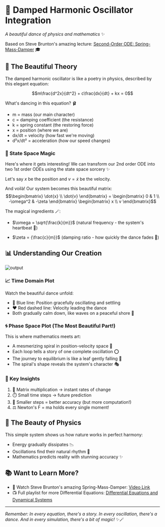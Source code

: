 # 🌊 Damped Harmonic Oscillator Integration 
*A beautiful dance of physics and mathematics* ✨

Based on Steve Brunton's amazing lecture: [Second-Order ODE: Spring-Mass-Damper](https://youtu.be/r1eWerqrcqo) 🎓

## 🧮 The Beautiful Theory
The damped harmonic oscillator is like a poetry in physics, described by this elegant equation:

$$m\frac{d^2x}{dt^2} + c\frac{dx}{dt} + kx = 0$$

What's dancing in this equation? 🩰
- m = mass (our main character)
- c = damping coefficient (the resistance)
- k = spring constant (the restoring force)
- x = position (where we are)
- dx/dt = velocity (how fast we're moving)
- d²x/dt² = acceleration (how our speed changes)

### 🔄 State Space Magic
Here's where it gets interesting! We can transform our 2nd order ODE into two 1st order ODEs using the state space sorcery ✨

Let's say $x$ be the position and $v = \dot{x}$ be the velocity.

And voilà! Our system becomes this beautiful matrix:
$$\begin{bmatrix} \dot{x} \\ \dot{v} \end{bmatrix} = \begin{bmatrix} 0 & 1 \\ -\omega^2 & -\zeta \end{bmatrix} \begin{bmatrix} x \\ v \end{bmatrix}$$

The magical ingredients 🪄:
- $\omega = \sqrt{\frac{k}{m}}$ (natural frequency - the system's heartbeat 💓)

- $\zeta = {\frac{c}{m}}$ (damping ratio - how quickly the dance fades 🌙)


## 📊 Understanding Our Creation

![output](https://github.com/user-attachments/assets/8459782d-6dfb-4981-8774-8c9e751d3412)

### 📈 Time Domain Plot
Watch the beautiful dance unfold:
- 🔵 Blue line: Position gracefully oscillating and settling
- ❤️ Red dashed line: Velocity leading the dance
- Both gradually calm down, like waves on a peaceful shore 🌊

### 🌀 Phase Space Plot (The Most Beautiful Part!)
This is where mathematics meets art:
- A mesmerizing spiral in position-velocity space 🌌
- Each loop tells a story of one complete oscillation ⭕
- The journey to equilibrium is like a leaf gently falling 🍃
- The spiral's shape reveals the system's character 🎭

### 🎯 Key Insights
1. 🎯 Matrix multiplication → instant rates of change
2. ⏱️ Small time steps → future prediction
3. 📐 Smaller steps = better accuracy (but more computation!)
4. ⚖️ Newton's F = ma holds every single moment!

## 🌟 The Beauty of Physics
This simple system shows us how nature works in perfect harmony:
- Energy gradually dissipates 📉
- Oscillations find their natural rhythm 🎵
- Mathematics predicts reality with stunning accuracy ✨

## 📚 Want to Learn More?
- 🎥 Watch Steve Brunton's amazing Spring-Mass-Damper: [Video Link](https://youtu.be/r1eWerqrcqo)
- 📺 Full playlist for more Differential Equations: [Differential Equations and Dynamical Systems](https://youtube.com/playlist?list=PLMrJAkhIeNNTYaOnVI3QpH7jgULnAmvPA&feature=shared)

---
*Remember: In every equation, there's a story. In every oscillation, there's a dance. And in every simulation, there's a bit of magic!* ✨🪄
